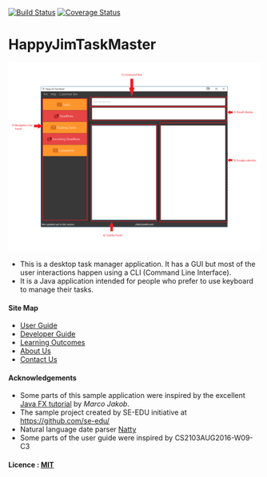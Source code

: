 [![Build Status](https://travis-ci.org/CS2103AUG2016-W09-C2/main.svg?branch=master)](https://travis-ci.org/CS2103AUG2016-W09-C2/main)
[![Coverage Status](https://coveralls.io/repos/github/CS2103AUG2016-W09-C2/main/badge.svg)](https://coveralls.io/github/CS2103AUG2016-W09-C2/main)
# HappyJimTaskMaster

<img src="docs/images/Ui.PNG" width="600"><br>

* This is a desktop task manager application. It has a GUI but most of the user interactions happen using 
  a CLI (Command Line Interface).
* It is a Java application intended for people who prefer to use keyboard to manage their tasks.

#### Site Map
* [User Guide](docs/UserGuide.md) 
* [Developer Guide](docs/DeveloperGuide.md) 
* [Learning Outcomes](docs/LearningOutcomes.md) 
* [About Us](docs/AboutUs.md)
* [Contact Us](docs/ContactUs.md)


#### Acknowledgements

* Some parts of this sample application were inspired by the excellent 
  [Java FX tutorial](http://code.makery.ch/library/javafx-8-tutorial/) by *Marco Jakob*. 
* The sample project created by SE-EDU initiative at https://github.com/se-edu/
* Natural language date parser [Natty](http://natty.joestelmach.com/)
* Some parts of the user guide were inspired by CS2103AUG2016-W09-C3

#### Licence : [MIT](LICENSE)

